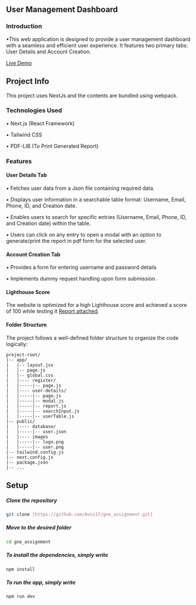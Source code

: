 ## User Management Dashboard

### Introduction

•This web application is designed to provide a user management dashboard with a seamless and efficient user experience. It features two primary tabs: User Details and Account Creation.

[Live Demo](https://gne-assignment.vercel.app/)

## Project Info

This project uses NextJs and the contents are bundled using webpack.
### Technologies Used
• Next.js (React Framework)

• Tailwind CSS 

• PDF-LIB (To Print Generated Report)

### Features
#### User Details Tab
• Fetches user data from a Json file containing required data.

• Displays user information in a searchable table format: Username, Email, Phone, ID, and Creation date.

• Enables users to search for specific entries (Username, Email, Phone, ID, and Creation date) within the table.

• Users can click on any entry to open a modal with an option to generate/print the report in pdf form for the selected user.


#### Account Creation Tab
• Provides a form for entering username and password details

• Implements dummy request handling upon form submission.

#### Lighthouse Score
The website is optimized for a high Lighthouse score and achieved a score of 100 while testing it [Report attached](./Lighthouse%20Report.pdf).

#### Folder Structure
The project follows a well-defined folder structure to organize the code logically:
```
project-root/
|-- app/
|   |-- layout.jsx
|   |-- page.js
|   |-- global.css
|   |---- register/
|   |-----|-- page.js
|   |---- user-details/
|   |-----|-- page.js
|   |-----|-- modal.js
|   |-----|-- report.js
|   |-----|-- searchInput.js
|   |-----|-- userTable.js
|-- public/
|   |---- database/
|   |-----|-- user.json
|   |---- images
|   |-----|-- logo.png
|   |-----|-- user.png
|-- tailwind.config.js
|-- next.config.js
|-- package.json
|-- ...

```
## Setup

##### Clone the repository

```bash
git clone [https://github.com/Avni17/gne_assignment.git]
```

##### Move to the desired folder

```bash
cd gne_assignment
```

##### To install the dependencies, simply write

```bash
npm install
```

##### To run the app, simply write

```bash
npm run dev
```


